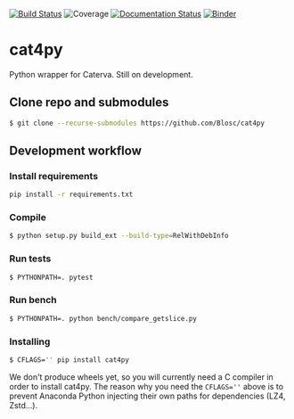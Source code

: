 [![Build Status](https://dev.azure.com/blosc/caterva/_apis/build/status/Blosc.cat4py?branchName=master)](https://dev.azure.com/blosc/caterva/_build/latest?definitionId=1&branchName=master)
![Coverage](https://img.shields.io/azure-devops/coverage/blosc/caterva/1)
[![Documentation Status](https://readthedocs.org/projects/cat4py/badge/?version=latest)](https://cat4py.readthedocs.io/en/latest/?badge=latest)
[![Binder](https://mybinder.org/badge_logo.svg)](https://mybinder.org/v2/gh/Blosc/cat4py/master?filepath=notebooks%2Fslicing-performance.ipynb)
# cat4py

Python wrapper for Caterva.  Still on development.

## Clone repo and submodules

```sh
$ git clone --recurse-submodules https://github.com/Blosc/cat4py
```

## Development workflow

### Install requirements

```sh
pip install -r requirements.txt
```

### Compile

```sh
$ python setup.py build_ext --build-type=RelWithDebInfo
```

### Run tests

```sh
$ PYTHONPATH=. pytest
```

### Run bench

```sh
$ PYTHONPATH=. python bench/compare_getslice.py
```

### Installing

```sh
$ CFLAGS='' pip install cat4py
```

We don't produce wheels yet, so you will currently need a C compiler in order to install cat4py.  The reason why you need the `CFLAGS=''` above is to prevent Anaconda Python injecting their own paths for dependencies (LZ4, Zstd...). 
